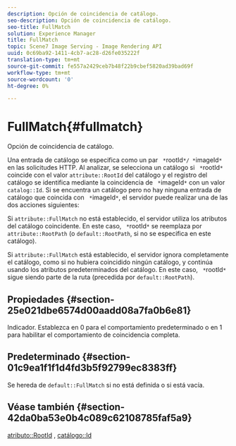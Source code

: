 ```yaml
---
description: Opción de coincidencia de catálogo.
seo-description: Opción de coincidencia de catálogo.
seo-title: FullMatch
solution: Experience Manager
title: FullMatch
topic: Scene7 Image Serving - Image Rendering API
uuid: 0c69ba92-1411-4cb7-ac28-d26fe035222f
translation-type: tm+mt
source-git-commit: fe557a2429ceb7b48f22b9cbef5820ad39bad69f
workflow-type: tm+mt
source-wordcount: '0'
ht-degree: 0%

---
```



# FullMatch{#fullmatch}

Opción de coincidencia de catálogo.

Una entrada de catálogo se especifica como un par ` *`rootId`*/ *`imageId`*` en las solicitudes HTTP. Al analizar, se selecciona un catálogo si ` *`rootId`*` coincide con el valor `attribute::RootId` del catálogo y el registro del catálogo se identifica mediante la coincidencia de ` *`imageId`*` con un valor `catalog::Id`. Si se encuentra un catálogo pero no hay ninguna entrada de catálogo que coincida con ` *`imageId`*`, el servidor puede realizar una de las dos acciones siguientes:

Si `attribute::FullMatch` no está establecido, el servidor utiliza los atributos del catálogo coincidente. En este caso, ` *`rootId`*` se reemplaza por `attribute::RootPath` (o `default::RootPath`, si no se especifica en este catálogo).

Si `attribute::FullMatch` está establecido, el servidor ignora completamente el catálogo, como si no hubiera coincidido ningún catálogo, y continúa usando los atributos predeterminados del catálogo. En este caso, ` *`rootId`*` sigue siendo parte de la ruta (precedida por `default::RootPath`).

## Propiedades {#section-25e021dbe6574d00aadd08a7fa0b6e81}

Indicador. Establezca en 0 para el comportamiento predeterminado o en 1 para habilitar el comportamiento de coincidencia completa.

## Predeterminado {#section-01c9ea1f1f1d4fd3b5f92799ec8383ff}

Se hereda de `default::FullMatch` si no está definida o si está vacía.

## Véase también {#section-42da0ba53e0b4c089c62108785faf5a9}

[atributo::RootId](../../../../../is-api/image-catalog/image-serving-api-ref/c-image-catalog-reference/c-attributes-reference/r-rootid.md#reference-13653312925e4a08b90f99961d53f546) ,  [catálogo::Id](/help/aem-is-ir-api/is-api/image-catalog/image-serving-api-ref/c-image-catalog-reference/c-image-svg-data-reference/c-image-data-reference/r-id-cat.md)
